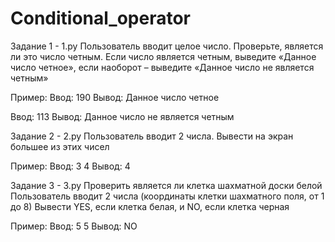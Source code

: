 # Conditional_operator
Задание 1 - 1.py
Пользователь вводит целое число. Проверьте, является ли это число четным. Если число является четным, выведите «Данное число четное», если наоборот – выведите «Данное число не является четным»

Пример:
Ввод: 190
Вывод: Данное число четное

Ввод: 113
Вывод: Данное число не является четным

Задание 2 - 2.py
Пользователь вводит 2 числа. 
Вывести на экран большее из этих чисел

Пример:
Ввод: 3 4 
Вывод: 4

Задание 3 - 3.py
Проверить является ли клетка шахматной доски белой
Пользователь вводит 2 числа (координаты клетки шахматного поля, от 1 до 8)
 Вывести YES, если клетка белая, и NO, если клетка черная

Пример:
Ввод: 5 5
Вывод: NO
